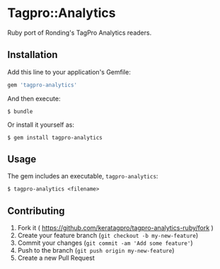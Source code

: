 # Tagpro::Analytics

Ruby port of Ronding's TagPro Analytics readers.

## Installation

Add this line to your application's Gemfile:

```ruby
gem 'tagpro-analytics'
```

And then execute:

    $ bundle

Or install it yourself as:

    $ gem install tagpro-analytics

## Usage

The gem includes an executable, `tagpro-analytics`:

    $ tagpro-analytics <filename>

## Contributing

1. Fork it ( https://github.com/keratagpro/tagpro-analytics-ruby/fork )
2. Create your feature branch (`git checkout -b my-new-feature`)
3. Commit your changes (`git commit -am 'Add some feature'`)
4. Push to the branch (`git push origin my-new-feature`)
5. Create a new Pull Request
